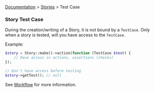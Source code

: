 [Documentation](/docs/documentation.md) > [Stories](/docs/stories.md) > Test Case

### Story Test Case

During the creation/writing of a Story, it is not bound by a `TestCase`. Only when a story is tested, will you have access to the `TestCase`.

Example:

```php
$story = Story::make()->action(function (TestCase $test) {
    // Have access in actions, assertions (checks)
});

// Don't have access before testing
$story->getTest(); // null
```

See [Workflow](/docs/stories/workflow.md) for more information.